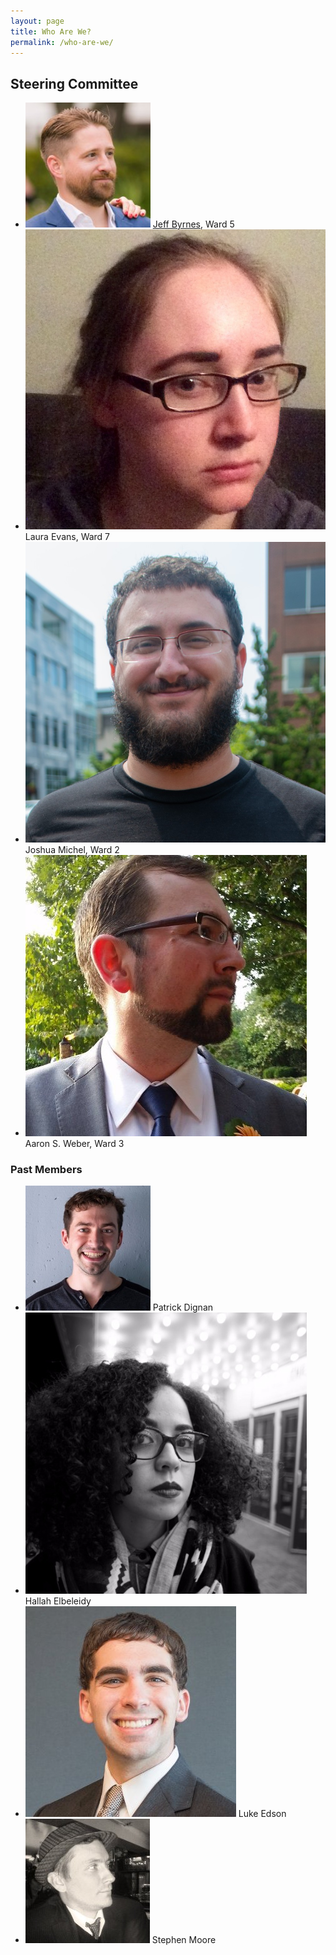 ```yaml
---
layout: page
title: Who Are We?
permalink: /who-are-we/
---
```


## Steering Committee

- ![Headshot of Jeff Byrnes](/img/who-are-we/jeff-byrnes.jpg) [Jeff Byrnes](http://thejeffbyrnes.com/ "Jeff Byrnes"), Ward 5
- ![Headshot of Laura Evans](/img/who-are-we/laura-evans.jpg) Laura Evans, Ward 7
- ![Headshot of Joshua Michel](/img/who-are-we/joshua-michel.jpg) Joshua Michel, Ward 2
- ![Headshot of Aaron S. Weber](/img/who-are-we/aaron-s-weber.jpg) Aaron S. Weber, Ward 3

### Past Members

- ![Headshot of Patrick Dignan](/img/who-are-we/patrick-dignan.jpg) Patrick Dignan
- ![Headshot of Hallah Elbeleidy](/img/who-are-we/hallah-elbeleidy.jpg) Hallah Elbeleidy
- ![Headshot of Luke Edson](/img/who-are-we/luke-edson.jpg) Luke Edson
- ![Headshot of Stephen Moore](/img/who-are-we/stephen-moore.jpg) Stephen Moore
